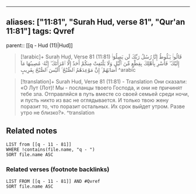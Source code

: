 
---
aliases: ["11:81", "Surah Hud, verse 81", "Qur'an 11:81"]
tags: Qvref
---

parent:: [[q - Hud (11)|Hud]]

> [!arabic]+ Surah Hud, Verse 81 (11:81)
> <span class="quran-arabic">قَالُوا۟ يَـٰلُوطُ إِنَّا رُسُلُ رَبِّكَ لَن يَصِلُوٓا۟ إِلَيْكَ ۖ فَأَسْرِ بِأَهْلِكَ بِقِطْعٍ مِّنَ ٱلَّيْلِ وَلَا يَلْتَفِتْ مِنكُمْ أَحَدٌ إِلَّا ٱمْرَأَتَكَ ۖ إِنَّهُۥ مُصِيبُهَا مَآ أَصَابَهُمْ ۚ إِنَّ مَوْعِدَهُمُ ٱلصُّبْحُ ۚ أَلَيْسَ ٱلصُّبْحُ بِقَرِيبٍ</span>
^arabic

> [!translation]+ Surah Hud, Verse 81 (11:81) - Translation
> Они сказали: «О Лут (Лот)! Мы - посланцы твоего Господа, и они не причинят тебе зла. Отправляйся в путь вместе со своей семьей среди ночи, и пусть никто из вас не оглядывается. И только твою жену поразит то, что поразит остальных. Их срок выйдет утром. Разве утро не близко?».
^translation



## Related notes
```dataview
LIST from [[q - 11 - 81]]
WHERE !contains(file.name, "q - ")
SORT file.name ASC
```

### Related verses (footnote backlinks)
```dataview
LIST FROM [[q - 11 - 81]] AND #Qvref
SORT file.name ASC
```


